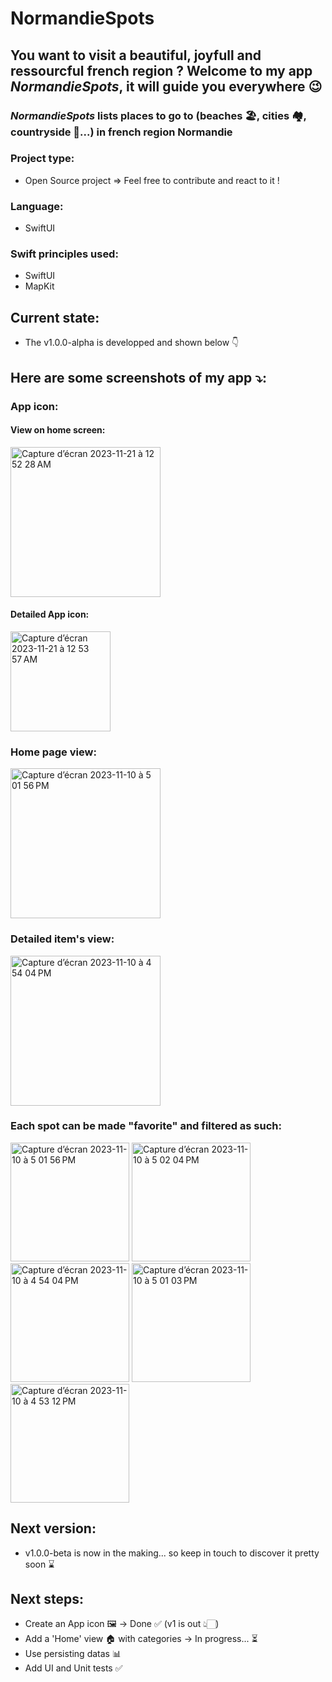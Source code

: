#  NormandieSpots

## You want to visit a beautiful, joyfull and ressourcful french region ? Welcome to my app *NormandieSpots*, it will guide you everywhere 😉

### *NormandieSpots* lists places to go to (beaches 🏖️, cities 🏘️, countryside 🐄...) in french region Normandie

### Project type:
- Open Source project => Feel free to contribute and react to it !

### Language:
- SwiftUI

### Swift principles used:
- SwiftUI
- MapKit

## Current state:
- The v1.0.0-alpha is developped and shown below 👇

## Here are some screenshots of my app ⤵️:

### App icon:
#### View on home screen:
<img width="240" alt="Capture d’écran 2023-11-21 à 12 52 28 AM" src="https://github.com/doriandevtech/NormandieSpots/assets/61510923/86b50362-bd15-4ebf-9504-70d0983b44ae">

#### Detailed App icon:
<img width="160" alt="Capture d’écran 2023-11-21 à 12 53 57 AM" src="https://github.com/doriandevtech/NormandieSpots/assets/61510923/84cd0f53-1969-4d97-85e3-b3143fbdc701">

### Home page view:

<img width="240" alt="Capture d’écran 2023-11-10 à 5 01 56 PM" src="https://github.com/doriandevtech/NormandieSpots/assets/61510923/b04aecd9-2356-40ad-a6aa-d1a71bfd6ea7">

### Detailed item's view:

<img width="240" alt="Capture d’écran 2023-11-10 à 4 54 04 PM" src="https://github.com/doriandevtech/NormandieSpots/assets/61510923/9990901e-6348-490c-b782-999ad635389a">

### Each spot can be made "favorite" and filtered as such:
<img width="190" alt="Capture d’écran 2023-11-10 à 5 01 56 PM" src="https://github.com/doriandevtech/NormandieSpots/assets/61510923/da77f0fe-ae50-4f5e-8748-41ffdd5f5c7e">
<img width="190" alt="Capture d’écran 2023-11-10 à 5 02 04 PM" src="https://github.com/doriandevtech/NormandieSpots/assets/61510923/91818bbe-bc7d-4a08-b759-5feb29bd4e64">
<img width="190" alt="Capture d’écran 2023-11-10 à 4 54 04 PM" src="https://github.com/doriandevtech/NormandieSpots/assets/61510923/a2e651b7-57be-4c23-ab55-2bacafcc447c">
<img width="190" alt="Capture d’écran 2023-11-10 à 5 01 03 PM" src="https://github.com/doriandevtech/NormandieSpots/assets/61510923/e7a987c0-9ab0-4fca-b556-d0d7dc82ec7f">
<img width="190" alt="Capture d’écran 2023-11-10 à 4 53 12 PM" src="https://github.com/doriandevtech/NormandieSpots/assets/61510923/b117df1f-82ca-49f4-bf5c-07ae5f1f5a1e">


## Next version:
- v1.0.0-beta is now in the making... so keep in touch to discover it pretty soon ⌛️

## Next steps:
- Create an App icon 🖼️ -> Done ✅ (v1 is out 👆🏻)
- Add a 'Home' view 🏠 with categories -> In progress... ⏳
- Use persisting datas 📊
- Add UI and Unit tests ✅

